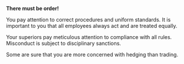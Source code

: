 **There must be order!**

You pay attention to correct procedures and uniform standards. It is important to you that all employees always act and are treated equally.

Your superiors pay meticulous attention to compliance with all rules. Misconduct is subject to disciplinary sanctions.

Some are sure that you are more concerned with hedging than trading.
